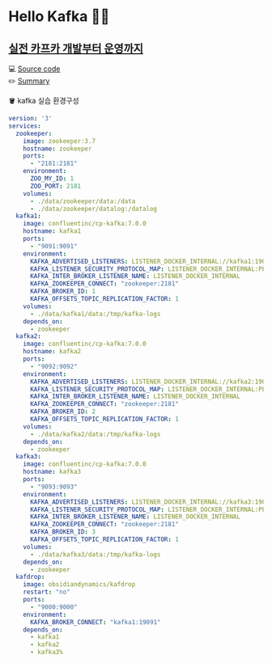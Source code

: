 # Hello Kafka 👋🏻

## [실전 카프카 개발부터 운영까지](https://www.yes24.com/Product/Goods/104410708?pid=123487&cosemkid=go16352122654963899&gad_source=1&gclid=CjwKCAiA8sauBhB3EiwAruTRJhbQsx-mucqyBEq-uZ1cB_K8sRnOMUfBEqSvoT64PKD1XEwG5lrxuBoCBe4QAvD_BwE)

💻 [Source code](https://github.com/eunsol-cho/hello-kafka/tree/main/basic) <br>
✏️ [Summary](https://golden-age-825.notion.site/b8cacd9d0db54901a67b736888465803?pvs=4) <br>

🪣 kafka 실습 환경구성
```yml
version: '3'
services:
  zookeeper:
    image: zookeeper:3.7
    hostname: zookeeper
    ports:
      - "2181:2181"
    environment:
      ZOO_MY_ID: 1
      ZOO_PORT: 2181
    volumes:
      - ./data/zookeeper/data:/data
      - ./data/zookeeper/datalog:/datalog
  kafka1:
    image: confluentinc/cp-kafka:7.0.0
    hostname: kafka1
    ports:
      - "9091:9091"
    environment:
      KAFKA_ADVERTISED_LISTENERS: LISTENER_DOCKER_INTERNAL://kafka1:19091,LISTENER_DOCKER_EXTERNAL://${DOCKER_HOST_IP:-127.0.0.1}:9091
      KAFKA_LISTENER_SECURITY_PROTOCOL_MAP: LISTENER_DOCKER_INTERNAL:PLAINTEXT,LISTENER_DOCKER_EXTERNAL:PLAINTEXT
      KAFKA_INTER_BROKER_LISTENER_NAME: LISTENER_DOCKER_INTERNAL
      KAFKA_ZOOKEEPER_CONNECT: "zookeeper:2181"
      KAFKA_BROKER_ID: 1
      KAFKA_OFFSETS_TOPIC_REPLICATION_FACTOR: 1
    volumes:
      - ./data/kafka1/data:/tmp/kafka-logs
    depends_on:
      - zookeeper
  kafka2:
    image: confluentinc/cp-kafka:7.0.0
    hostname: kafka2
    ports:
      - "9092:9092"
    environment:
      KAFKA_ADVERTISED_LISTENERS: LISTENER_DOCKER_INTERNAL://kafka2:19092,LISTENER_DOCKER_EXTERNAL://${DOCKER_HOST_IP:-127.0.0.1}:9092
      KAFKA_LISTENER_SECURITY_PROTOCOL_MAP: LISTENER_DOCKER_INTERNAL:PLAINTEXT,LISTENER_DOCKER_EXTERNAL:PLAINTEXT
      KAFKA_INTER_BROKER_LISTENER_NAME: LISTENER_DOCKER_INTERNAL
      KAFKA_ZOOKEEPER_CONNECT: "zookeeper:2181"
      KAFKA_BROKER_ID: 2
      KAFKA_OFFSETS_TOPIC_REPLICATION_FACTOR: 1
    volumes:
      - ./data/kafka2/data:/tmp/kafka-logs
    depends_on:
      - zookeeper
  kafka3:
    image: confluentinc/cp-kafka:7.0.0
    hostname: kafka3
    ports:
      - "9093:9093"
    environment:
      KAFKA_ADVERTISED_LISTENERS: LISTENER_DOCKER_INTERNAL://kafka3:19093,LISTENER_DOCKER_EXTERNAL://${DOCKER_HOST_IP:-127.0.0.1}:9093
      KAFKA_LISTENER_SECURITY_PROTOCOL_MAP: LISTENER_DOCKER_INTERNAL:PLAINTEXT,LISTENER_DOCKER_EXTERNAL:PLAINTEXT
      KAFKA_INTER_BROKER_LISTENER_NAME: LISTENER_DOCKER_INTERNAL
      KAFKA_ZOOKEEPER_CONNECT: "zookeeper:2181"
      KAFKA_BROKER_ID: 3
      KAFKA_OFFSETS_TOPIC_REPLICATION_FACTOR: 1
    volumes:
      - ./data/kafka3/data:/tmp/kafka-logs
    depends_on:
      - zookeeper
  kafdrop:
    image: obsidiandynamics/kafdrop
    restart: "no"
    ports:
      - "9000:9000"
    environment:
      KAFKA_BROKER_CONNECT: "kafka1:19091"
    depends_on:
      - kafka1
      - kafka2
      - kafka3%
```
